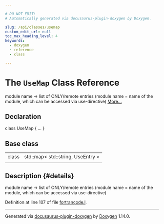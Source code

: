```yaml
---

# DO NOT EDIT!
# Automatically generated via docusaurus-plugin-doxygen by Doxygen.

slug: /api/classes/usemap
custom_edit_url: null
toc_max_heading_level: 4
keywords:
  - doxygen
  - reference
  - class

---
```


<div class="doxyPage">

# The `UseMap` Class Reference

<p>module name -&gt; list of ONLY/remote entries (module name = name of the module, which can be accessed via use-directive) <a href="#details">More...</a></p>

## Declaration

<div class="doxyDeclaration">
class UseMap { ... }
</div>

## Base class

<table class="doxyMembersIndex">

<tr class="doxyMemberIndexItem">
<td class="doxyMemberIndexItemType" align="left" valign="top">class</td>
<td class="doxyMemberIndexItemName" align="left" valign="top">std::map&lt; std::string, UseEntry &gt;</td>
</tr>
<tr class="doxyMemberIndexSeparator">
<td class="doxyMemberIndexSeparator" colspan="2"></td>
</tr>

</table>

## Description {#details}

<p>module name -&gt; list of ONLY/remote entries (module name = name of the module, which can be accessed via use-directive)</p>

<p>Definition at line 107 of file <a href="/web-doxygen/docs/api/files/src/fortrancode-l">fortrancode.l</a>.</p>


<hr/>

<p class="doxyGeneratedBy">Generated via <a href="https://github.com/xpack/docusaurus-plugin-doxygen">docusaurus-plugin-doxygen</a> by <a href="https://www.doxygen.nl">Doxygen</a> 1.14.0.</p>

</div>
